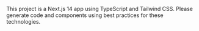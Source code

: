 <!-- Use this file to provide workspace-specific custom instructions to Copilot. For more details, visit https://code.visualstudio.com/docs/copilot/copilot-customization#_use-a-githubcopilotinstructionsmd-file -->

This project is a Next.js 14 app using TypeScript and Tailwind CSS. Please generate code and components using best practices for these technologies.
